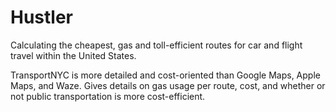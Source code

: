 # Hustler
Calculating the cheapest, gas and toll-efficient routes for car and flight travel within the United States.

TransportNYC is more detailed and cost-oriented than Google Maps, Apple Maps, and Waze. Gives details on gas usage per route, cost, and whether or not public transportation is more cost-efficient.

